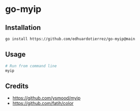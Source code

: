 # go-myip

## Installation

```bash
go install https://github.com/edhuardotierrez/go-myip@main
```

## Usage
```bash
# Run from command line
myip
```

## Credits
- https://github.com/ysmood/myip
- https://github.com/fatih/color